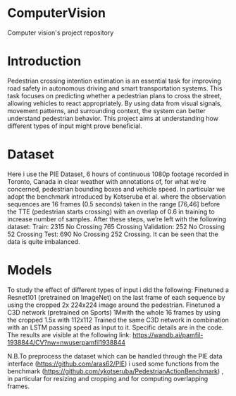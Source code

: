 # ComputerVision
Computer vision's project repository
# Introduction
Pedestrian crossing intention estimation is an essential task for improving road safety in autonomous driving and smart transportation systems. This task focuses on predicting whether a pedestrian plans to cross the street, allowing vehicles to react appropriately. By using data from visual signals, movement patterns, and surrounding context, the system can better understand pedestrian behavior. This project aims at understanding how different types of input might prove beneficial.
# Dataset 
Here i use the PIE Dataset, 6 hours of continuous 1080p footage recorded in Toronto, Canada in clear weather with annotations of, for what we’re concerned, pedestrian bounding boxes and vehicle speed.
In particular we adopt the benchmark introduced by Kotseruba et al. where the observation sequences are 16 frames (0.5 seconds) taken in the range [76,46] before the TTE (pedestrian starts crossing) with an overlap of 0.6 in training to increase number of samples.
After these steps, we’re left with the following dataset:      Train: 		2315 No Crossing	           765 Crossing
Validation: 	252 No Crossing		52 Crossing
Test: 		690 No Crossing                   252 Crossing.
It can be seen that the data  is quite imbalanced.
# Models
To study the effect of different types of input i did the following:
Finetuned a Resnet101 (pretrained on ImageNet) on the last frame of each sequence by using the cropped 2x 224x224 image around the pedestrian.
Finetuned a C3D network (pretrained on Sports) 1Mwith the whole 16 frames by using the cropped 1.5x with 112x112
Trained the same C3D network in combination with an LSTM passing speed as input to it. Specific details are in the code.
The results are visible at the following link: https://wandb.ai/pamfil-1938844/CV?nw=nwuserpamfil1938844

N.B.To preprocess the dataset which can be handled through the PIE data interface (https://github.com/aras62/PIE) i used some functions from the benchmark (https://github.com/ykotseruba/PedestrianActionBenchmark) , in particular for resizing and cropping and for computing overlapping frames.




